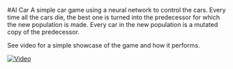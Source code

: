 #AI Car
A simple car game using a neural network to control the cars. 
Every time all the cars die, the best one is turned into the predecessor for which the new population is made.
Every car in the new population is a mutated copy of the predecessor.

See video for a simple showcase of the game and how it performs.

[![Video](https://img.youtube.com/vi/fFn9S7x9gFM/0.jpg)](https://www.youtube.com/watch?v=fFn9S7x9gFM)
